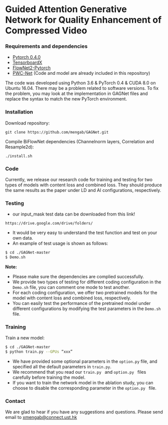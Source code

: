 # Guided Attention Generative Network for Quality Enhancement of Compressed Video

### Requirements and dependencies

- [Pytorch 0.4.0](https://pytorch.org/)
- [TensorboardX](https://github.com/lanpa/tensorboardX)
- [FlowNet2-Pytorch](https://github.com/mengab/flownet2-pytorch)
- [PWC-Net](https://github.com/mengab/PWC-Net) (Code and model are already included in this repository)

The code was developed using Python 3.6 & PyTorch 0.4 & CUDA 8.0 on Ubuntu 16.04. There may be a problem related to software versions. To fix the problem, you may look at the implementation in GAGNet files and replace the syntax to match the new PyTorch environment.

### Installation
Download repository:

    git clone https://github.com/mengab/GAGNet.git

Compile BiFlowNet dependencies (Channelnorm layers, Correlation and Resample2d):

    ./install.sh


### Code
Currently, we release our research code for training and testing for two types of models with content loss and combined loss. They should produce the same results as the paper under LD and AI configurations, respectively.

### Testing
* our input_mask test data can be downloaded from this link!
```
https://drive.google.com/drive/folders/
```

* It would be very easy to understand the test function and test on your own data.
* An example of test usage is shown as follows:
```bash 
$ cd ./GAGNet-master
$ Demo.sh
```
**Note:** 
* Please make sure the dependencies are complied successfully. 
* We provide two types of testing for different coding configuration in the `Demo.sh` file, you can comment one mode to test another. 
* For each coding configuration, we offer two pretrained models for the model with content loss and combined loss, respectively. 
* You can easily test the performance of the pretrained model under different configurations by modifying the test parameters in the `Demo.sh` file.


### Training

Train a new model:
```bash
$ cd ./GAGNet-master
$ python train.py --GPUs “xxx”
```

* We have provided some optional parameters in the `option.py` file, and specified all the default parameters in `train.py`. 
* We recommend that you read our `train.py ` and `option.py ` files carefully before training the model. 
* If you want to train the network model in the ablation study, you can choose to disable the corresponding parameter in the `option.py ` file. 

### Contact
We are glad to hear if you have any suggestions and questions. 
Please send email to xmengab@connect.ust.hk
